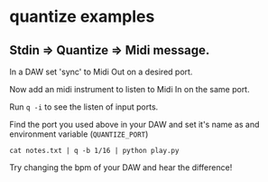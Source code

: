 quantize examples
=================

## Stdin => Quantize => Midi message.

In a DAW set 'sync' to Midi Out on a desired port.

Now add an midi instrument to listen to Midi In on the same port.

Run `q -i` to see the listen of input ports.

Find the port you used above in your DAW and set it's name as and environment variable (`QUANTIZE_PORT`)

```
cat notes.txt | q -b 1/16 | python play.py
```
Try changing the bpm of your DAW and hear the difference!